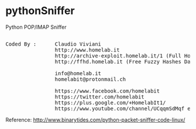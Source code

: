 # pythonSniffer
Python POP/IMAP Sniffer

<pre>	
Coded By :      Claudio Viviani
                http://www.homelab.it
                http://archive-exploit.homelab.it/1 (Full HomelabIT Archive Exploit)
                http://ffhd.homelab.it (Free Fuzzy Hashes Database)
                
                info@homelab.it
                homelabit@protonmail.ch

                https://www.facebook.com/homelabit
                https://twitter.com/homelabit
                https://plus.google.com/+HomelabIt1/
                https://www.youtube.com/channel/UCqqmSdMqf_exicCe_DjlBww
</pre>

Reference: http://www.binarytides.com/python-packet-sniffer-code-linux/
